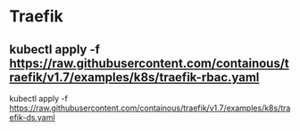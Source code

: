 # Traefik
kubectl apply -f https://raw.githubusercontent.com/containous/traefik/v1.7/examples/k8s/traefik-rbac.yaml
---
kubectl apply -f https://raw.githubusercontent.com/containous/traefik/v1.7/examples/k8s/traefik-ds.yaml
